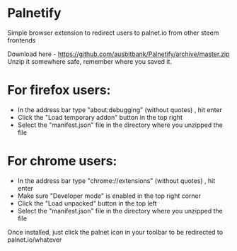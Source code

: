 # Palnetify
Simple browser extension to redirect users to palnet.io from other steem frontends

Download here - https://github.com/ausbitbank/Palnetify/archive/master.zip
Unzip it somewhere safe, remember where you saved it.

# For firefox users: 
- In the address bar type "about:debugging" (without quotes) , hit enter
- Click the "Load temporary addon" button in the top right
- Select the "manifest.json" file in the directory where you unzipped the file

# For chrome users:
- In the address bar type "chrome://extensions" (without quotes) , hit enter
- Make sure "Developer mode" is enabled in the top right corner
- Click the "Load unpacked" button in the top left
- Select the "manifest.json" file in the directory where you unzipped the file

Once installed, just click the palnet icon in your toolbar to be redirected to palnet.io/whatever
